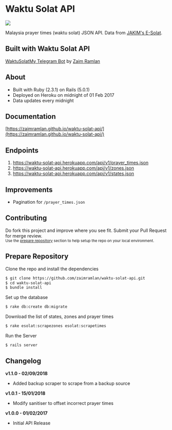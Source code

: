 # Waktu Solat API

![](https://github.com/zaimramlan/waktu-solat-api/blob/master/docs/images/waktu-solat-api.png)

Malaysia prayer times (waktu solat) JSON API. Data from [JAKIM's E-Solat](http://www.e-solat.gov.my).

## Built with Waktu Solat API

[WaktuSolatMy Telegram Bot](https://waktusolatbot.my) by [Zaim Ramlan](https://github.com/zaimramlan)

## About

- Built with Ruby (2.3.1) on Rails (5.0.1)  
- Deployed on Heroku on midnight of 01 Feb 2017
- Data updates every midnight

## Documentation

[https://zaimramlan.github.io/waktu-solat-api/](https://zaimramlan.github.io/waktu-solat-api/)

## Endpoints

1. https://waktu-solat-api.herokuapp.com/api/v1/prayer_times.json
2. https://waktu-solat-api.herokuapp.com/api/v1/zones.json
3. https://waktu-solat-api.herokuapp.com/api/v1/states.json

## Improvements

- Pagination for `/prayer_times.json`

## Contributing

Do fork this project and improve where you see fit. Submit your Pull Request for merge review.  
<sup>Use the [prepare repository](https://github.com/zaimramlan/waktu-solat-api#prepare-repository) section to help setup the repo on your local environment.</sup>

## Prepare Repository

Clone the repo and install the dependencies  

``` bash
$ git clone https://github.com/zaimramlan/waktu-solat-api.git
$ cd waktu-solat-api
$ bundle install
```

Set up the database  

``` bash
$ rake db:create db:migrate
```

Download the list of states, zones and prayer times  

``` bash
$ rake esolat:scrapezones esolat:scrapetimes
```

Run the Server  

``` bash
$ rails server
```

## Changelog

**v1.1.0 - 02/09/2018**
- Added backup scraper to scrape from a backup source

**v1.0.1 - 15/01/2018**
- Modify sanitiser to offset incorrect prayer times

**v1.0.0 - 01/02/2017**
- Initial API Release
